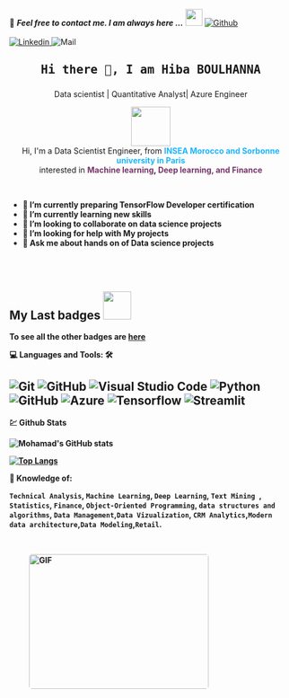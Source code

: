 <!--

## Complete list of github markdown emoji markup
https://gist.github.com/rxaviers/7360908

## technologies Icons 
https://simpleicons.org/

-->
📝 ***Feel free to contact me. I am always here ...*** <img src="https://media.giphy.com/media/WUlplcMpOCEmTGBtBW/giphy.gif" width="30">  [![Github](https://img.shields.io/github/followers/Ahmad-Sawalqeh?label=Follow%20Me&style=social)](https://github.com/HibaBoulhanna
)
<br>
<br>
[![Linkedin](https://img.shields.io/badge/LinkedIn-Hiba%20BOULHANNA-blue?logo=Linkedin&logoColor=blue&labelColor=black)
](https://www.linkedin.com/in/hibab-702745191/)
![Mail](https://img.shields.io/badge/Gmail-hiba.boulhanna@gmail.com-red?logo=Gmail&logoColor=&labelColor=black)




<h2 align='center'><samp><strong>Hi there 👋, I am Hiba BOULHANNA 
</strong></samp></h2>
<h3 align='center'><strong><a href="https://ahmad-sawalqeh.github.io/my_resume/" target="_blank"></a></strong></h3>
<p align='center'>Data scientist | Quantitative Analyst| Azure Engineer</p>
<p align="center" >
    <img width="70" src="https://www.pikpng.com/pngl/b/523-5234445_tri-force-heroes-emoticons-icons-for-you-and.png"/> <br>
    Hi, I'm a Data Scientist Engineer, from <b><font color="#19B5FE">INSEA Morocco and Sorbonne university in Paris</font></b><br>
    interested in <b><font color="#763568">Machine learning</font>, <font color="#763568">Deep learning, and Finance</font></br></p>  
 <br>
 
 - 🔭 I’m currently preparing TensorFlow Developer certification
- 🌱 I’m currently learning new skills
- 👯 I’m looking to collaborate on data science projects
- 🤔 I’m looking for help with My projects
- 💬 Ask me about hands on of Data science projects
 <br>
 

<br />

<h2> My Last badges <img src = "https://media.giphy.com/media/3orifgYbnsq43eFsdO/giphy.gif" width="50"> </h2>


To see all the other badges are [here](https://www.credly.com/users/hiba-boulhanna/badges)


💻 **Languages and Tools:** 🛠️<br>

![Git](https://img.shields.io/badge/-Git-000000?style=flat&logo=git&logoColor=F05032&labelColor=ffffff)
![GitHub](https://img.shields.io/badge/-GitHub-000000?style=flat&logo=github&logoColor=000000&labelColor=ffffff)
![Visual Studio Code](https://img.shields.io/badge/-VSCode-000000?style=flat&logo=visual-studio-code&labelColor=007ACC)
![Python](https://badgen.net/pypi/python/black)
![GitHub](https://img.shields.io/badge/GitHub-100000?style=for-the-badge&logo=github&logoColor=white)
![Azure](https://img.shields.io/badge/Microsoft_Azure-0089D6?style=for-the-badge&logo=microsoft-azure&logoColor=white)
![Tensorflow](https://img.shields.io/badge/TensorFlow-FF6F00?style=for-the-badge&logo=tensorflow&logoColor=white)
![Streamlit](https://static.streamlit.io/badges/streamlit_badge_black_white.svg)
--------------------------------------------------------------------------
💹 Github Stats

![Mohamad's GitHub stats](https://github-readme-stats.vercel.app/api?username=HibaBoulhanna&show_icons=true&theme=radical)

[![Top Langs](https://github-readme-stats.vercel.app/api/top-langs/?username=HibaBoulhanna&theme=radical)](https://github.com/anuraghazra/github-readme-stats)












🧐 **Knowledge of:**<br>

`Technical Analysis`,  `Machine Learning`, `Deep Learning`, `Text Mining `, `Statistics`, `Finance`, `Object-Oriented Programming`, `data structures and algorithms`,
`Data Management`,`Data Vizualization`, `CRM Analytics`,`Modern data architecture`,`Data Modeling`,`Retail`.




</br>
<p style="display: flex; justify-contect: space-between;">
<img style="border-radius: 5px; margin: 0 0 5px 35px;" alt="GIF" width="320px" height="240px" src="https://miro.medium.com/max/875/1*Urc28sbnORGOW5oyohQ06g.gif" />
</p>
